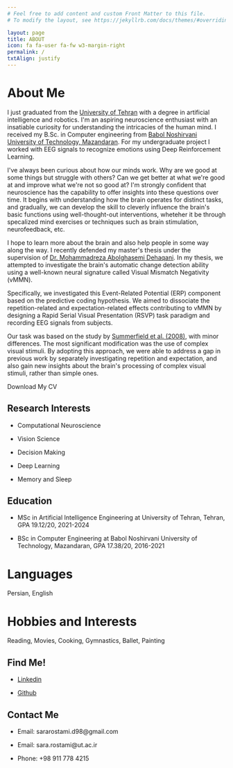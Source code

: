 ```yaml
---
# Feel free to add content and custom Front Matter to this file.
# To modify the layout, see https://jekyllrb.com/docs/themes/#overriding-theme-defaults

layout: page
title: ABOUT
icon: fa fa-user fa-fw w3-margin-right
permalink: /
txtAlign: justify
---
```



# About Me

I just graduated from the [University of Tehran](https://ut.ac.ir/en) with a degree in artificial intelligence and robotics. I'm an aspiring neuroscience enthusiast with an insatiable curiosity for understanding the intricacies of the human mind.
I received my B.Sc. in Computer engineering from [Babol Noshirvani University of Technology, Mazandaran](https://nit.ac.ir/en).
For my undergraduate project I worked with EEG signals to recognize emotions using Deep Reinforcement Learning.

I've always been curious about how our minds work. Why are we good at some things but struggle with others? Can we get better at what we're good at and improve what we're not so good at?
I'm strongly confident that neuroscience has the capability to offer insights into these questions over time. It begins with understanding how the brain operates for distinct tasks, and gradually, we can develop the skill to cleverly influence the brain's basic functions using well-thought-out interventions, wheteher it be through specalized mind exercises or techniques such as brain stimulation, neurofeedback, etc.

I hope to learn more about the brain and also help people in some way along the way. I recently defended my master's thesis under the supervision of [Dr. Mohammadreza Abolghasemi Dehaqani](https://ece.ut.ac.ir/en/~dehaqani). In my thesis, we attempted to investigate the brain's automatic change detection ability using a well-known neural signature called Visual Mismatch Negativity (vMMN).

Specifically, we investigated this Event-Related Potential (ERP) component based on the predictive coding hypothesis. We aimed to dissociate the repetition-related and expectation-related effects contributing to vMMN by designing a Rapid Serial Visual Presentation (RSVP) task paradigm and recording EEG signals from subjects.

Our task was based on the study by [Summerfield et al. (2008)](https://www.nature.com/articles/nn.2163), with minor differences. The most significant modification was the use of complex visual stimuli. By adopting this approach, we were able to address a gap in previous work by separately investigating repetition and expectation, and also gain new insights about the brain's processing of complex visual stimuli, rather than simple ones.



<!-- <a href="https://github.com/SaraRostami/SaraRostami.github.io/blob/main/files/SaraRostamidarounkola_CV.pdf" class="w3-button w3-white w3-border w3-border-indigo w3-round-large w3-text-blue">Download My CV</a>  -->


<a onclick="window.open('/files/SaraRostamidarounkola_CV.pdf')" class="w3-button w3-white w3-border w3-border-indigo w3-round-large w3-text-blue">Download My CV</a> <!--<a href="#" class="w3-button w3-white w3-border w3-border-indigo w3-round-large w3-text-blue">Download My Resume</a>-->


<div class="w3-row">
  <div class="w3-col l6 m6 s12">
    <h2 id="research-interests">Research Interests</h2>
    <ul>
      <li><p>Computational Neuroscience</p></li>
	<li><p>Vision Science</p></li>
   <li><p>Decision Making</p></li>
      <li><p>Deep Learning</p></li>	  
      <li><p>Memory and Sleep</p></li>
    </ul>       
  </div>
  <div class="w3-col l6 m6 s12">
    <h2 id="Education">Education</h2>
    <ul>
      <li><p>MSc in Artificial Intelligence Engineering at University of Tehran, Tehran, GPA 19.12/20, 2021-2024</p></li>
      <li><p>BSc in Computer Engineering at Babol Noshirvani University of Technology, Mazandaran, GPA 17.38/20, 2016-2021</p></li>
    </ul>
  </div>
</div>

# Languages
Persian, English

# Hobbies and Interests
Reading, Movies, Cooking, Gymnastics, Ballet, Painting


<div class="w3-row">
  <div class="w3-col l6 m6 s12 w3">
    <h2 id="Find Me!">Find Me!</h2>
    <ul>
      <li><p><a href="https://ir.linkedin.com/in/sara-rostami-7022181b0">Linkedin</a></p></li>
      <li><p><a href="https://github.com/SaraRostami">Github</a></p></li>
    </ul>
  </div>
  <div class="w3-col l6 m6 s12 w3">
    <h2 id="Contact Me">Contact Me</h2>
      <ul>
        <li><p>Email: sararostami.d98@gmail.com</p></li>
        <li><p>Email: sara.rostami@ut.ac.ir</p></li>
        <li><p>Phone: +98 911 778 4215</p></li>
      </ul>
  </div>
</div>






